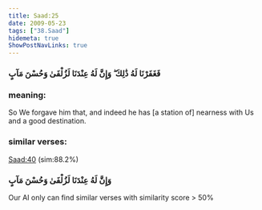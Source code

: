 ```yaml
---
title: Saad:25
date: 2009-05-23
tags: ["38.Saad"]
hidemeta: true 
ShowPostNavLinks: true 
---
```

### فَغَفَرْنَا لَهُ ذَٰلِكَ ۖ وَإِنَّ لَهُ عِنْدَنَا لَزُلْفَىٰ وَحُسْنَ مَآبٍ
### meaning: 
So We forgave him that, and indeed he has [a station of] nearness with Us and a good destination.
### similar verses: 

[Saad:40](/38/40) (sim:88.2%)

### وَإِنَّ لَهُ عِنْدَنَا لَزُلْفَىٰ وَحُسْنَ مَآبٍ

Our AI only can find similar verses with similarity score > 50% 



